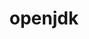 ---
title: "openjdk"
layout: cache
categories: [package, v0.20.1]
meta: {"versions": ["1.8.0_191-b12", "1.8.0_265-b01", "11.0.17_8"], "compilers": ["gcc@=11.1.0", "gcc@=11.3.0", "gcc@=7.3.1", "gcc@=7.5.0", "oneapi@=2023.0.0"], "oss": ["amzn2", "ubuntu18.04", "ubuntu20.04", "ubuntu22.04"], "platforms": ["linux"], "targets": ["aarch64", "neoverse_n1", "ppc64le", "x86_64", "x86_64_v3"], "stacks": ["aws-ahug", "aws-ahug-aarch64", "aws-isc", "aws-isc-aarch64", "build_systems", "e4s", "e4s-oneapi", "e4s-power", "ml-linux-x86_64-cpu", "ml-linux-x86_64-cuda", "ml-linux-x86_64-rocm", "root"], "num_specs": 11, "num_specs_by_stack": {"aws-isc-aarch64": 4, "root": 11, "aws-ahug-aarch64": 2, "aws-ahug": 1, "aws-isc": 2, "build_systems": 1, "e4s-power": 1, "e4s-oneapi": 1, "e4s": 1, "ml-linux-x86_64-cpu": 1, "ml-linux-x86_64-cuda": 1, "ml-linux-x86_64-rocm": 1}}
spec_details: [{"hash": "6po2xm3uukxubeln6by3f6s4etew4or5", "compiler": "gcc@=7.3.1", "versions": ["1.8.0_191-b12"], "os": "amzn2", "platform": "linux", "target": "aarch64", "variants": ["build_system=generic"], "stacks": ["aws-isc-aarch64", "root"], "size": "-", "tarball": "https://binaries.spack.io/v0.20.1/build_cache/linux-amzn2-aarch64/gcc-7.3.1/openjdk-1.8.0_191-b12/linux-amzn2-aarch64-gcc-7.3.1-openjdk-1.8.0_191-b12-6po2xm3uukxubeln6by3f6s4etew4or5.spack"}, {"hash": "l4cngau2l2a2l45df4njd57bcqxxg6fo", "compiler": "gcc@=7.3.1", "versions": ["11.0.17_8"], "os": "amzn2", "platform": "linux", "target": "aarch64", "variants": ["build_system=generic"], "stacks": ["aws-isc-aarch64", "aws-ahug-aarch64", "root"], "size": "-", "tarball": "https://binaries.spack.io/v0.20.1/build_cache/linux-amzn2-aarch64/gcc-7.3.1/openjdk-11.0.17_8/linux-amzn2-aarch64-gcc-7.3.1-openjdk-11.0.17_8-l4cngau2l2a2l45df4njd57bcqxxg6fo.spack"}, {"hash": "jsazbc444yy4ju4otj27mm6moxjxdzpv", "compiler": "gcc@=7.3.1", "versions": ["1.8.0_191-b12"], "os": "amzn2", "platform": "linux", "target": "neoverse_n1", "variants": ["build_system=generic"], "stacks": ["aws-isc-aarch64", "root"], "size": "-", "tarball": "https://binaries.spack.io/v0.20.1/build_cache/linux-amzn2-neoverse_n1/gcc-7.3.1/openjdk-1.8.0_191-b12/linux-amzn2-neoverse_n1-gcc-7.3.1-openjdk-1.8.0_191-b12-jsazbc444yy4ju4otj27mm6moxjxdzpv.spack"}, {"hash": "cf5jvfjrx6jwcy3jc4x5adrjkbdkccnp", "compiler": "gcc@=7.3.1", "versions": ["11.0.17_8"], "os": "amzn2", "platform": "linux", "target": "neoverse_n1", "variants": ["build_system=generic"], "stacks": ["aws-isc-aarch64", "aws-ahug-aarch64", "root"], "size": "-", "tarball": "https://binaries.spack.io/v0.20.1/build_cache/linux-amzn2-neoverse_n1/gcc-7.3.1/openjdk-11.0.17_8/linux-amzn2-neoverse_n1-gcc-7.3.1-openjdk-11.0.17_8-cf5jvfjrx6jwcy3jc4x5adrjkbdkccnp.spack"}, {"hash": "jbj6cm7m5zpzqjtpqpsuflqdu5vebivl", "compiler": "gcc@=7.3.1", "versions": ["11.0.17_8"], "os": "amzn2", "platform": "linux", "target": "x86_64_v3", "variants": ["build_system=generic"], "stacks": ["aws-ahug", "aws-isc", "root"], "size": "-", "tarball": "https://binaries.spack.io/v0.20.1/build_cache/linux-amzn2-x86_64_v3/gcc-7.3.1/openjdk-11.0.17_8/linux-amzn2-x86_64_v3-gcc-7.3.1-openjdk-11.0.17_8-jbj6cm7m5zpzqjtpqpsuflqdu5vebivl.spack"}, {"hash": "fno3imyvnprvyaubkmk247k25xrsda3f", "compiler": "gcc@=7.3.1", "versions": ["1.8.0_265-b01"], "os": "amzn2", "platform": "linux", "target": "x86_64_v3", "variants": ["build_system=generic"], "stacks": ["aws-isc", "root"], "size": "-", "tarball": "https://binaries.spack.io/v0.20.1/build_cache/linux-amzn2-x86_64_v3/gcc-7.3.1/openjdk-1.8.0_265-b01/linux-amzn2-x86_64_v3-gcc-7.3.1-openjdk-1.8.0_265-b01-fno3imyvnprvyaubkmk247k25xrsda3f.spack"}, {"hash": "376ipstocbse3xlhyionuundlm4xvw23", "compiler": "gcc@=7.5.0", "versions": ["11.0.17_8"], "os": "ubuntu18.04", "platform": "linux", "target": "x86_64_v3", "variants": ["build_system=generic"], "stacks": ["build_systems", "root"], "size": "-", "tarball": "https://binaries.spack.io/v0.20.1/build_cache/linux-ubuntu18.04-x86_64_v3/gcc-7.5.0/openjdk-11.0.17_8/linux-ubuntu18.04-x86_64_v3-gcc-7.5.0-openjdk-11.0.17_8-376ipstocbse3xlhyionuundlm4xvw23.spack"}, {"hash": "me4v5jhgrph6zindajzwm3a2oeeg3sop", "compiler": "gcc@=11.1.0", "versions": ["11.0.17_8"], "os": "ubuntu20.04", "platform": "linux", "target": "ppc64le", "variants": ["build_system=generic"], "stacks": ["e4s-power", "root"], "size": "-", "tarball": "https://binaries.spack.io/v0.20.1/build_cache/linux-ubuntu20.04-ppc64le/gcc-11.1.0/openjdk-11.0.17_8/linux-ubuntu20.04-ppc64le-gcc-11.1.0-openjdk-11.0.17_8-me4v5jhgrph6zindajzwm3a2oeeg3sop.spack"}, {"hash": "qxlnf7isahznynhpzymt2nqmdai7ofiu", "compiler": "oneapi@=2023.0.0", "versions": ["11.0.17_8"], "os": "ubuntu20.04", "platform": "linux", "target": "x86_64", "variants": ["build_system=generic"], "stacks": ["e4s-oneapi", "root"], "size": "-", "tarball": "https://binaries.spack.io/v0.20.1/build_cache/linux-ubuntu20.04-x86_64/oneapi-2023.0.0/openjdk-11.0.17_8/linux-ubuntu20.04-x86_64-oneapi-2023.0.0-openjdk-11.0.17_8-qxlnf7isahznynhpzymt2nqmdai7ofiu.spack"}, {"hash": "pd3yi3dyanbcnjztjc7h3jtu6rgf4xcu", "compiler": "gcc@=11.1.0", "versions": ["11.0.17_8"], "os": "ubuntu20.04", "platform": "linux", "target": "x86_64_v3", "variants": ["build_system=generic"], "stacks": ["root", "e4s"], "size": "-", "tarball": "https://binaries.spack.io/v0.20.1/build_cache/linux-ubuntu20.04-x86_64_v3/gcc-11.1.0/openjdk-11.0.17_8/linux-ubuntu20.04-x86_64_v3-gcc-11.1.0-openjdk-11.0.17_8-pd3yi3dyanbcnjztjc7h3jtu6rgf4xcu.spack"}, {"hash": "2xrvl5g5wcmop657pld6dgw57vgnceec", "compiler": "gcc@=11.3.0", "versions": ["11.0.17_8"], "os": "ubuntu22.04", "platform": "linux", "target": "x86_64_v3", "variants": ["build_system=generic"], "stacks": ["ml-linux-x86_64-cpu", "ml-linux-x86_64-cuda", "root", "ml-linux-x86_64-rocm"], "size": "-", "tarball": "https://binaries.spack.io/v0.20.1/build_cache/linux-ubuntu22.04-x86_64_v3/gcc-11.3.0/openjdk-11.0.17_8/linux-ubuntu22.04-x86_64_v3-gcc-11.3.0-openjdk-11.0.17_8-2xrvl5g5wcmop657pld6dgw57vgnceec.spack"}]
---